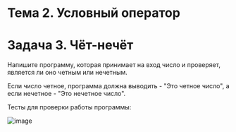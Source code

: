 # Тема 2. Условный оператор
# Задача 3. Чёт-нечёт
Напишите программу, которая принимает на вход число и проверяет, является ли оно четным или нечетным. 

Если число четное, программа должна выводить - "Это четное число", а если нечетное - "Это нечетное число".

Тесты для проверки работы программы:

![image](https://github.com/user-attachments/assets/deaece7a-e98e-4b3e-a986-1969a3130bac)
